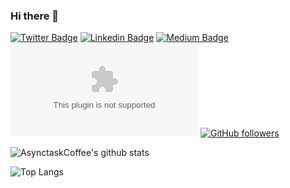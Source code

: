 ### Hi there 👋

[![Twitter Badge](https://img.shields.io/badge/-@basicodemine?style=flat-square&labelColor=1ca0f1&logo=twitter&logoColor=white&link=https://twitter.com/basicodemine)](https://twitter.com/basicodemine) [![Linkedin Badge](https://img.shields.io/badge/-basicodemine-blue?style=flat-square&logo=Linkedin&logoColor=white&link=https://www.linkedin.com/in/basicodemine/)](https://www.linkedin.com/in/basicodemine/) [![Medium Badge](https://img.shields.io/badge/-@AsynctaskCoffee?style=flat-square&labelColor=000000&logo=Medium&link=https://medium.com/@AsynctaskCoffee/)](https://medium.com/@AsynctaskCoffee/)
[![Gmail Badge](https://img.shields.io/badge/-asynctaskcoffee@gmail.com?style=flat-square&logo=Gmail&logoColor=white&link=mailto:asynctaskcoffee@gmail.com)](mailto:asynctaskcoffee@gmail.com)
[![GitHub followers](https://img.shields.io/github/followers/AsynctaskCoffee?label=Follow&style=social)](https://github.com/AsynctaskCoffee/?tab=follow)

![AsynctaskCoffee's github stats](https://github-readme-stats.vercel.app/api?username=AsynctaskCoffee&show_icons=true&hide_border=true)

![Top Langs](https://github-readme-stats.vercel.app/api/top-langs/?username=AsynctaskCoffee&layout=compact&hide_border=true)
